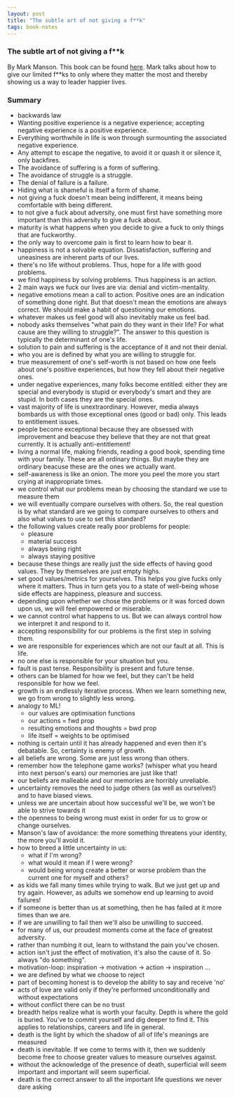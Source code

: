 ```yaml
---
layout: post
title: "The subtle art of not giving a f**k"
tags: book-notes
---
```


### The subtle art of not giving a f**k
By Mark Manson. This book can be found [here](https://www.amazon.com/Subtle-Art-Not-Giving-Counterintuitive/dp/0062457713).
Mark talks about how to give our limited f**ks to only where they matter the most
and thereby showing us a way to leader happier lives.

### Summary
* backwards law
* Wanting positive experience is a negative experience; accepting negative experience is a positive experience.
* Everything worthwhile in life is won through surmounting the associated negative experience.
* Any attempt to escape the negative, to avoid it or quash it or silence it, only backfires.
* The avoidance of suffering is a form of suffering.
* The avoidance of struggle is a struggle.
* The denial of failure is a failure.
* Hiding what is shameful is itself a form of shame.
* not giving a fuck doesn't mean being indifferent, it means being comfortable with being different.
* to not give a fuck about adversity, one must first have something more important than this adversity to give a fuck about.
* maturity is what happens when you decide to give a fuck to only things that are fuckworthy.
* the only way to overcome pain is first to learn how to bear it.
* happiness is not a solvable equation. Dissatisfaction, suffering and uneasiness are inherent parts of our lives.
* there's no life without problems. Thus, hope for a life with good problems.
* we find happiness by solving problems. Thus happiness is an action.
* 2 main ways we fuck our lives are via: denial and victim-mentality.
* negative emotions mean a call to action. Positive ones are an indication of something done right. But that doesn't mean the emotions are always correct. We should make a habit of questioning our emotions.
* whatever makes us feel good will also inevitably make us feel bad.
* nobody asks themselves "what pain do they want in their life? For what cause are they willing to struggle?". The answer to this question is typically the determinant of one's life.
* solution to pain and suffering is the acceptance of it and not their denial.
* who you are is defined by what you are willing to struggle for.
* true measurement of one's self-worth is not based on how one feels about one's positive experiences, but how they fell about their negative ones.
* under negative experiences, many folks become entitled: either they are special and everybody is stupid or everybody's smart and they are stupid. In both cases they are the special ones.
* vast majority of life is unextraordinary. However, media always bombards us with those exceptional ones (good or bad) only. This leads to entitlement issues.
* people become exceptional because they are obsessed with improvement and beacuse they believe that they are not that great currently. It is actually anti-entitlement!
* living a normal life, making friends, reading a good book, spending time with your family. These are all ordinary things. But maybe they are ordinary beacuse these are the ones we actually want.
* self-awareness is like an onion. The more you peel the more you start crying at inappropriate times.
* we control what our problems mean by choosing the standard we use to measure them
* we will eventually compare ourselves with others. So, the real question is by what standard are we going to compare ourselves to others and also what values to use to set this standard?
* the following values create really poor problems for people:
  * pleasure
  * material success
  * always being right
  * always staying positive
* because these things are really just the side effects of having good values. They by themselves are just empty highs.
* set good values/metrics for yourselves. This helps you give fucks only where it matters. Thus in turn gets you to a state of well-being whose side effects are happiness, pleasure and success.
* depending upon whether we chose the problems or it was forced down upon us, we will feel empowered or miserable.
* we cannot control what happens to us. But we can always control how we interpret it and respond to it.
* accepting responsibility for our problems is the first step in solving them.
* we are responsible for experiences which are not our fault at all. This is life.
* no one else is responsible for your situation but you.
* fault is past tense. Responsibility is present and future tense.
* others can be blamed for how we feel, but they can't be held responsible for how we feel.
* growth is an endlessly iterative process. When we learn something new, we go from wrong to slightly less wrong.
* analogy to ML!
  * our values are optimisation functions
  * our actions = fwd prop
  * resulting emotions and thoughts = bwd prop
  * life itself = weights to be optimised
* nothing is certain until it has already happened and even then it's debatable. So, certainty is enemy of growth.
* all beliefs are wrong. Some are just less wrong than others.
* remember how the telephone game works? (whisper what you heard into next person's ears) our memories are just like that!
* our beliefs are malleable and our memories are horribly unreliable.
* uncertainty removes the need to judge others (as well as ourselves!) and to have biased views.
* unless we are uncertain about how successful we'll be, we won't be able to strive towards it
* the openness to being wrong must exist in order for us to grow or change ourselves.
* Manson's law of avoidance: the more something threatens your identity, the more you'll avoid it.
* how to breed a little uncertainty in us:
  * what if I'm wrong?
  * what would it mean if I were wrong?
  * would being wrong create a better or worse problem than the current one for myself and others?
* as kids we fall many times while trying to walk. But we just get up and try again. However, as adults we somehow end up learning to avoid failures!
* if someone is better than us at something, then he has failed at it more times than we are.
* if we are unwilling to fail then we'll also be unwilling to succeed.
* for many of us, our proudest moments come at the face of greatest adversity.
* rather than numbing it out, learn to withstand the pain you've chosen.
* action isn't just the effect of motivation, it's also the cause of it. So always "do something".
* motivation-loop: inspiration -> motivation -> action -> inspiration ...
* we are defined by what we choose to reject
* part of becoming honest is to develop the ability to say and receive 'no'
* acts of love are valid only if they're performed unconditionally and without expectations
* without conflict there can be no trust
* breadth helps realize what is worth your faculty. Depth is where the gold is buried. You've to commit yourself and dig deeper to find it. This applies to relationships, careers and life in general.
* death is the light by which the shadow of all of life's meanings are measured
* death is inevitable. If we come to terms with it, then we suddenly become free to choose greater values to measure ourselves against.
* without the acknowledge of the presence of death, superficial will seem important and important will seem superficial.
* death is the correct answer to all the important life questions we never dare asking
